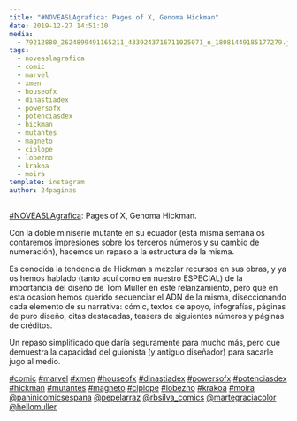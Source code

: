```yaml
---
title: "#NOVEASLAgrafica: Pages of X, Genoma Hickman"
date: 2019-12-27 14:51:10
media: 
  - 79212880_2624899491165211_4339243716711025071_n_18081449185177279.jpg
tags: 
  - noveaslagrafica
  - comic
  - marvel
  - xmen
  - houseofx
  - dinastiadex
  - powersofx
  - potenciasdex
  - hickman
  - mutantes
  - magneto
  - ciplope
  - lobezno
  - krakoa
  - moira
template: instagram
author: 24paginas
---
```


[#NOVEASLAgrafica](/tags/noveaslagrafica): Pages of X, Genoma Hickman.


Con la doble miniserie mutante en su ecuador (esta misma semana os contaremos impresiones sobre los terceros números y su cambio de numeración), hacemos un repaso a la estructura de la misma.


Es conocida la tendencia de Hickman a mezclar recursos en sus obras, y ya os hemos hablado (tanto aquí como en nuestro ESPECIAL) de la importancia del diseño de Tom Muller en este relanzamiento, pero que en esta ocasión hemos querido secuenciar el ADN de la misma, diseccionando cada elemento de su narrativa: cómic, textos de apoyo, infografías, páginas de puro diseño, citas destacadas, teasers de siguientes números y páginas de créditos.


Un repaso simplificado que daría seguramente para mucho más, pero que demuestra la capacidad del guionista (y antiguo diseñador) para sacarle jugo al medio.






[#comic](/tags/comic) [#marvel](/tags/marvel) [#xmen](/tags/xmen) [#houseofx](/tags/houseofx) [#dinastiadex](/tags/dinastiadex) [#powersofx](/tags/powersofx) [#potenciasdex](/tags/potenciasdex) [#hickman](/tags/hickman) [#mutantes](/tags/mutantes) [#magneto](/tags/magneto) [#ciplope](/tags/ciplope) [#lobezno](/tags/lobezno) [#krakoa](/tags/krakoa) [#moira](/tags/moira) [@paninicomicsespana](https://instagram.com/paninicomicsespana) [@pepelarraz](https://instagram.com/pepelarraz) [@rbsilva_comics](https://instagram.com/rbsilva_comics) [@martegraciacolor](https://instagram.com/martegraciacolor) [@hellomuller](https://instagram.com/hellomuller)
